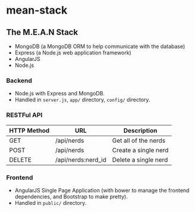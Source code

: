 # mean-stack

## The M.E.A.N Stack
* MongoDB (a MongoDB ORM to help communicate with the database)
* Express (a Node.js web application framework)
* AngularJS
* Node.js

### Backend
* Node.js with Express and MongoDB.
* Handled in `server.js`, `app/` directory, `config/` directory.

### RESTFul API
| HTTP Method  | URL                | Description          |
| ------------ | ------------------ | -------------------- |
| GET          | /api/nerds         | Get all of the nerds |
| POST         | /api/nerds         | Create a single nerd |
| DELETE       | /api/nerds:nerd_id | Delete a single nerd |

### Frontend
* AngularJS Single Page Application (with bower to manage the frontend dependencies, and Bootstrap to make pretty).
* Handled in `public/` directory.
